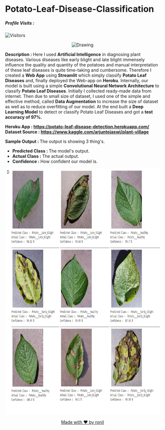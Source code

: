 # Potato-Leaf-Disease-Classification

##### Profile Visits :
![Visitors](https://visitor-badge.glitch.me/badge?page_id=ronylpatil.Potato-Leaf-Disease-Classification&left_color=lightgrey&right_color=brightgreen&left_text=visitors) 

<p align="center">
  <img class="center" src ="https://thepracticalplanter.com/wp-content/uploads/2021/09/IS-Potato-Plant.jpg" alt="Drawing" style="width: 1400px; height: 600px">
</p>

<b>Description : </b> Here I used __Artificial Intelligence__ in diagnosing plant diseases. Various diseases like early blight and late blight immensely influence the quality and quantity of the potatoes and manual interpretation of these leaf diseases is quite time-taking and cumbersome. Therefore I created a __Web App__ using <b>Streamlit</b> which simply classify <b>Potato Leaf Diseases</b> and, finally deployed the Web-app on __Heroku__. Internally, our model is built using a simple <b>Convolutional Neural Network Architecture</b> to classify <b>Potato Leaf Diseases</b>. Initially I collected ready-made data from internet. Then due to small size of dataset, I used one of the simple and effective method, called <b>Data Augmentation</b> to increase the size of dataset as well as to reduce overfitting of our model. At the end built a __Deep Learning Model__ to detect or classify Potato Leaf Diseases and got a __test accuracy of 97%.__

<b>Heroku App : https://potato-leaf-disease-detection.herokuapp.com/</b><br>
<b>Dataset Source : https://www.kaggle.com/arjuntejaswi/plant-village</b>

<b>Sample Output : </b> The output is showing 3 thing's. 
* <b>Predicted Class : </b>The model's output.
* <b>Actual Class : </b>The actual output.
* <b>Confidence : </b>How confident our model is.
  
<p align="center">
  <img class="center" src ="/main/sample/potato.png" alt="Drawing" style="width: 1400px; height: 800px">
</p>

<p align="center">
  <a href="https://www.linkedin.com/in/ronylpatil/">Made with ❤ by ronil</a>
</p>
